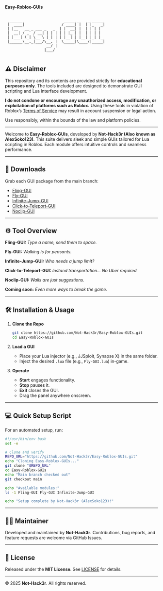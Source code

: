 **Easy-Roblox-GUIs**

```

  ______                   _____ _    _ _____ 
 |  ____|                 / ____| |  | |_   _|
 | |__   __ _ ___ _   _  | |  __| |  | | | |  
 |  __| / _` / __| | | | | | |_ | |  | | | |  
 | |___| (_| \__ \ |_| | | |__| | |__| |_| |_ 
 |______\__,_|___/\__, |  \_____|\____/|_____|
                   __/ |                      
                  |___/                       
                   
```

## ⚠️ Disclaimer

This repository and its contents are provided strictly for **educational purposes only**. The tools included are designed to demonstrate GUI scripting and Lua interface development.

**I do not condone or encourage any unauthorized access, modification, or exploitation of platforms such as Roblox.** Using these tools in violation of Roblox’s [Terms of Service](https://en.help.roblox.com/hc/en-us/articles/203313410-Roblox-Terms-of-Use) may result in account suspension or legal action.

Use responsibly, within the bounds of the law and platform policies.

---

Welcome to **Easy-Roblox-GUIs**, developed by **Not-Hack3r (Also known as AlexSoko123)**. This suite delivers sleek and simple GUIs tailored for Lua scripting in Roblox. Each module offers intuitive controls and seamless performance.

---

## 🔗 Downloads

Grab each GUI package from the main branch:

* [Fling-GUI](./Fling-GUI)
* [Fly-GUI](./Fly-GUI)
* [Infinite-Jump-GUI](./Infinite-Jump-GUI)
* [Click-to-Teleport-GUI](./Click-to-Teleport-GUI)
* [Noclip-GUI](./Noclip-GUI)

---

## ⚙️ Tool Overview

**Fling-GUI:** 
_Type a name, send them to space._

**Fly-GUI:**
_Walking is for peasants._

**Infinite-Jump-GUI:**
_Who needs a jump limit?_

**Click-to-Teleport-GUI:**
_Instand transportation... No Uber required_

**Noclip-GUI:**
_Walls are just suggestions._

**Coming soon:** 
_Even more ways to break the game._

---

## 🛠 Installation & Usage

1. **Clone the Repo**

   ```bash
   git clone https://github.com/Not-Hack3r/Easy-Roblox-GUIs.git
   cd Easy-Roblox-GUIs
   ```

2. **Load a GUI**

   * Place your Lua injector (e.g., JJSploit, Synapse X) in the same folder.
   * Inject the desired `.lua` file (e.g., `Fly-GUI.lua`) in-game.

3. **Operate**

   * **Start** engages functionality.
   * **Stop** pauses it.
   * **Exit** closes the GUI.
   * Drag the panel anywhere onscreen.

---

## 💻 Quick Setup Script

For an automated setup, run:

```bash
#!/usr/bin/env bash
set -e

# Clone and verify
REPO_URL="https://github.com/Not-Hack3r/Easy-Roblox-GUIs.git"
echo "Cloning Easy-Roblox-GUIs..."
git clone "$REPO_URL"
cd Easy-Roblox-GUIs
echo "Main branch checked out"
git checkout main

echo "Available modules:"
ls -1 Fling-GUI Fly-GUI Infinite-Jump-GUI

echo "Setup complete by Not-Hack3r (AlexSoko123)!"
```

---

## 🧑‍💻 Maintainer

Developed and maintained by **Not-Hack3r**. Contributions, bug reports, and feature requests are welcome via GitHub Issues.

---

## 📜 License

Released under the **MIT License**. See [LICENSE](./LICENSE) for details.

---

© 2025 **Not-Hack3r**. All rights reserved.
